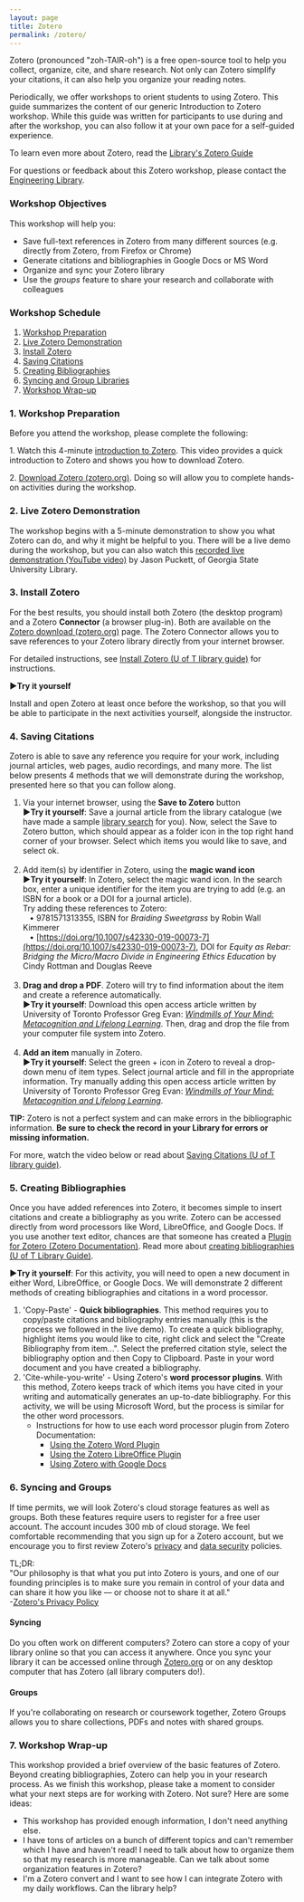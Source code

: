 ```yaml
---
layout: page
title: Zotero
permalink: /zotero/
---
```


Zotero (pronounced "zoh-TAIR-oh") is a free open-source tool to help you collect, organize, cite, and share research. Not only can Zotero simplify your citations, it can also help you organize your reading notes.

Periodically, we offer workshops to orient students to using Zotero. This guide summarizes the content of our generic Introduction to Zotero workshop. While this guide was written for participants to use during and after the workshop, you can also follow it at your own pace for a self-guided experience.

To learn even more about Zotero, read the [Library's Zotero Guide](https://guides.library.utoronto.ca/zotero)

For questions or feedback about this Zotero workshop, please contact the [Engineering Library](mailto:engineering.library@utoronto.ca?subject=Re%3A%20Zotero%20Workshop%20LibGuide).

### Workshop Objectives

This workshop will help you:

*   Save full-text references in Zotero from many different sources (e.g. directly from Zotero, from Firefox or Chrome)
*   Generate citations and bibliographies in Google Docs or MS Word
*   Organize and sync your Zotero library
*   Use the _groups_ feature to share your research and collaborate with colleagues

### Workshop Schedule

1.  [Workshop Preparation](#1-workshop-preparation)
2.  [Live Zotero Demonstration](#2-live-zotero-demonstration)
3.  [Install Zotero](#3-install-zotero)
4.  [Saving Citations](#4-saving-citations)
5.  [Creating Bibliographies](#5-creating-bibliographies)
6.  [Syncing and Group Libraries](#6-syncing-and-groups)
7.  [Workshop Wrap-up](#7-workshop-wrap-up)

### 1\. Workshop Preparation

Before you attend the workshop, please complete the following:

1\. Watch this 4-minute [introduction to Zotero](https://h5pstudio.ecampusontario.ca/h5p/22255/embed). This video provides a quick introduction to Zotero and shows you how to download Zotero.

2\. [Download Zotero (zotero.org)](https://www.zotero.org/download/). Doing so will allow you to complete hands-on activities during the workshop.

### 2\. Live Zotero Demonstration

The workshop begins with a 5-minute demonstration to show you what Zotero can do, and why it might be helpful to you. There will be a live demo during the workshop, but you can also watch this [recorded live demonstration (YouTube video)](https://youtu.be/yOTD1msJgX0?t=73) by Jason Puckett, of Georgia State University Library.

### 3\. Install Zotero

For the best results, you should install both Zotero (the desktop program) and a Zotero **Connector** (a browser plug-in). Both are available on the [Zotero download (zotero.org)](https://www.zotero.org/download/) page. The Zotero Connector allows you to save references to your Zotero library directly from your internet browser.

For detailed instructions, see [Install Zotero (U of T library guide)](https://guides.library.utoronto.ca/zotero/install) for instructions.

**►Try it yourself**

Install and open Zotero at least once before the workshop, so that you will be able to participate in the next activities yourself, alongside the instructor.

### 4\. Saving Citations

Zotero is able to save any reference you require for your work, including journal articles, web pages, audio recordings, and many more. The list below presents 4 methods that we will demonstrate during the workshop, presented here so that you can follow along.

1.  Via your internet browser, using the **Save to Zotero** button  
    **►Try it yourself**: Save a journal article from the library catalogue (we have made a sample [library search](http://librarysearch.library.utoronto.ca/discovery/search?query=sub,contains,%22engineering%20education%22,AND&tab=CentralIndex&search_scope=CentralIndex&vid=01UTORONTO_INST:UTORONTO&mode=advanced&offset=0) for you). Now, select the Save to Zotero button, which should appear as a folder icon in the top right hand corner of your browser. Select which items you would like to save, and select ok.  
     
2.  Add item(s) by identifier in Zotero, using the **magic wand icon**  
    **►Try it yourself**: In Zotero, select the magic wand icon. In the search box, enter a unique identifier for the item you are trying to add (e.g. an ISBN for a book or a DOI for a journal article).  
    Try adding these references to Zotero:  
       • 9781571313355, ISBN for _Braiding Sweetgrass_ by Robin Wall Kimmerer  
       • [https://doi.org/10.1007/s42330-019-00073-7](https://doi.org/10.1007/s42330-019-00073-7), DOI for _Equity as Rebar: Bridging the Micro/Macro Divide in Engineering Ethics Education_ by Cindy Rottman and Douglas Reeve  
     
3.  **Drag and drop a PDF**. Zotero will try to find information about the item and create a reference automatically.  
    **►Try it yourself**: Download this open access article written by University of Toronto Professor Greg Evan: [_Windmills of Your Mind: Metacognition and Lifelong Learning_](https://doi.org/10.24908/pceea.v0i0.12985). Then, drag and drop the file from your computer file system into Zotero.  
     
4.  **Add an item** manually in Zotero.  
    **►Try it yourself**: Select the green + icon in Zotero to reveal a drop-down menu of item types. Select journal article and fill in the appropriate information. Try manually adding this open access article written by University of Toronto Professor Greg Evan: [_Windmills of Your Mind: Metacognition and Lifelong Learning_](https://doi.org/10.24908/pceea.v0i0.12985).

**TIP:** Zotero is not a perfect system and can make errors in the bibliographic information. **Be sure to check the record in your Library for errors or missing information.**

For more, watch the video below or read about [Saving Citations (U of T library guide)](https://guides.library.utoronto.ca/zotero/save-citations).

### 5\. Creating Bibliographies

Once you have added references into Zotero, it becomes simple to insert citations and create a bibliography as you write. Zotero can be accessed directly from word processors like Word, LibreOffice, and Google Docs. If you use another text editor, chances are that someone has created a [Plugin for Zotero (Zotero Documentation)](https://www.zotero.org/support/plugins#word_processor_and_writing_integration). Read more about [creating bibliographies (U of T Library Guide)](https://guides.library.utoronto.ca/zotero/create-bibliography).

**►Try it yourself**: For this activity, you will need to open a new document in either Word, LibreOffice, or Google Docs. We will demonstrate 2 different methods of creating bibliographies and citations in a word processor.

1.  'Copy-Paste' - **Quick bibliographies**. This method requires you to copy/paste citations and bibliography entries manually (this is the process we followed in the live demo). To create a quick bibliography, highlight items you would like to cite, right click and select the "Create Bibliography from item...". Select the preferred citation style, select the bibliography option and then Copy to Clipboard. Paste in your word document and you have created a bibliography.
2.  'Cite-while-you-write' - Using Zotero's **word processor plugins**. With this method, Zotero keeps track of which items you have cited in your writing and automatically generates an up-to-date bibliography. For this activity, we will be using Microsoft Word, but the process is similar for the other word processors.
    *   Instructions for how to use each word processor plugin from Zotero Documentation:
        *   [Using the Zotero Word Plugin](https://www.zotero.org/support/word_processor_plugin_usage)
        *   [Using the Zotero LibreOffice Plugin](https://www.zotero.org/support/libreoffice_writer_plugin_usage)
        *   [Using Zotero with Google Docs](https://www.zotero.org/support/google_docs)

### 6\. Syncing and Groups

If time permits, we will look Zotero's cloud storage features as well as groups. Both these features require users to register for a free user account. The account incudes 300 mb of cloud storage. We feel comfortable recommending that you sign up for a Zotero account, but we encourage you to first review Zotero's [privacy](https://www.zotero.org/support/privacy) and [data security](https://www.zotero.org/support/security) policies.

TL;DR:  
"Our philosophy is that what you put into Zotero is yours, and one of our founding principles is to make sure you remain in control of your data and can share it how you like — or choose not to share it at all."  
\-[Zotero's Privacy Policy](https://www.zotero.org/support/privacy)

#### Syncing

Do you often work on different computers? Zotero can store a copy of your library online so that you can access it anywhere. Once you sync your library it can be accessed online through [Zotero.org](https://www.zotero.org/user/login/) or on any desktop computer that has Zotero (all library computers do!).

#### Groups

If you're collaborating on research or coursework together, Zotero Groups allows you to share collections, PDFs and notes with shared groups.

### 7\. Workshop Wrap-up

This workshop provided a brief overview of the basic features of Zotero. Beyond creating bibliographies, Zotero can help you in your research process. As we finish this workshop, please take a moment to consider what your next steps are for working with Zotero. Not sure? Here are some ideas:

*   This workshop has provided enough information, I don't need anything else.
*   I have tons of articles on a bunch of different topics and can't remember which I have and haven't read! I need to talk about how to organize them so that my research is more manageable. Can we talk about some organization features in Zotero?
*   I'm a Zotero convert and I want to see how I can integrate Zotero with my daily workflows. Can the library help?